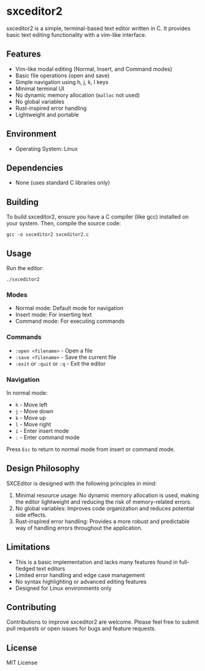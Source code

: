 # sxceditor2

sxceditor2 is a simple, terminal-based text editor written in C. It provides basic text editing functionality with a vim-like interface.

## Features

- Vim-like modal editing (Normal, Insert, and Command modes)
- Basic file operations (open and save)
- Simple navigation using h, j, k, l keys
- Minimal terminal UI
- No dynamic memory allocation (`malloc` not used)
- No global variables
- Rust-inspired error handling
- Lightweight and portable

## Environment

- Operating System: Linux

## Dependencies

- None (uses standard C libraries only)

## Building

To build sxceditor2, ensure you have a C compiler (like gcc) installed on your system. Then, compile the source code:

```
gcc -o sxceditor2 sxceditor2.c
```

## Usage

Run the editor:

```
./sxceditor2
```

### Modes

- Normal mode: Default mode for navigation
- Insert mode: For inserting text
- Command mode: For executing commands

### Commands

- `:open <filename>` - Open a file
- `:save <filename>` - Save the current file
- `:exit` or `:quit` or `:q` - Exit the editor

### Navigation

In normal mode:
- `h` - Move left
- `j` - Move down
- `k` - Move up
- `l` - Move right
- `i` - Enter insert mode
- `:` - Enter command mode

Press `Esc` to return to normal mode from insert or command mode.

## Design Philosophy

SXCEditor is designed with the following principles in mind:

1. Minimal resource usage: No dynamic memory allocation is used, making the editor lightweight and reducing the risk of memory-related errors.
2. No global variables: Improves code organization and reduces potential side effects.
3. Rust-inspired error handling: Provides a more robust and predictable way of handling errors throughout the application.

## Limitations

- This is a basic implementation and lacks many features found in full-fledged text editors
- Limited error handling and edge case management
- No syntax highlighting or advanced editing features
- Designed for Linux environments only

## Contributing

Contributions to improve sxceditor2 are welcome. Please feel free to submit pull requests or open issues for bugs and feature requests.

## License

MIT License